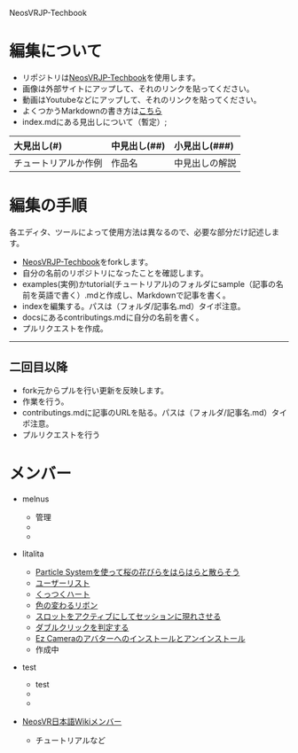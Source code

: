 NeosVRJP-Techbook

# 編集について  

- リポジトリは[NeosVRJP-Techbook](https://github.com/Melnus/NeosVRJP-Techbook)を使用します。
- 画像は外部サイトにアップして、それのリンクを貼ってください。  
- 動画はYoutubeなどにアップして、それのリンクを貼ってください。 
- よくつかうMarkdownの書き方は[こちら](../docs/cheatsheet.md)
- index.mdにある見出しについて（暫定）;
  
|大見出し(#)|中見出し(##)|小見出し(###)|
|:---|:---|:---|
|チュートリアルか作例|作品名|中見出しの解説|


  
# 編集の手順
各エディタ、ツールによって使用方法は異なるので、必要な部分だけ記述します。  
  
- [NeosVRJP-Techbook](https://github.com/Melnus/NeosVRJP-Techbook)をforkします。
- 自分の名前のリポジトリになったことを確認します。
- examples(実例)かtutorial(チュートリアル)のフォルダにsample（記事の名前を英語で書く）.mdと作成し、Markdownで記事を書く。
- indexを編集する。パスは（フォルダ/記事名.md）タイポ注意。
- docsにあるcontributings.mdに自分の名前を書く。
- プルリクエストを作成。
  
----
  
## 二回目以降
  
- fork元からプルを行い更新を反映します。
- 作業を行う。
- contributings.mdに記事のURLを貼る。パスは（フォルダ/記事名.md）タイポ注意。
- プルリクエストを行う
  
# メンバー
  
- melnus  
  - 管理  
  -   
  -   
  
- litalita
  - [Particle Systemを使って桜の花びらをはらはらと散らそう](https://melnus.github.io/NeosVRJP-Techbook/tutorial/particlesystem.html)  
  - [ユーザーリスト](https://melnus.github.io/NeosVRJP-Techbook/examples/UserList.html)  
  - [くっつくハート](https://melnus.github.io/NeosVRJP-Techbook/examples/GluedHeart.html)  
  - [色の変わるリボン](https://melnus.github.io/NeosVRJP-Techbook/examples/ColorChangingRibbon.html)
  - [スロットをアクティブにしてセッションに現れさせる](../examples/SetSlotActiveSelf.md)
  - [ダブルクリックを判定する](../examples/DoubleClick.md)
  - [Ez Cameraのアバターへのインストールとアンインストール
](../examples/EzCameraInstallUninstall.md) 
  - 作成中 
  
- test  
  - test  
  -   
  -  
 
- [NeosVR日本語Wikiメンバー](https://neosvrjp.memo.wiki/members/)
  - チュートリアルなど